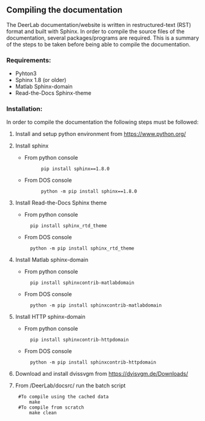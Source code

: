 ## Compiling the documentation

The DeerLab documentation/website is written in restructured-text (RST) format and built with Sphinx. In order to compile the source files of the documentation, several packages/programs are required. This is a summary of the steps to be taken before being able to compile the documentation.

### Requirements: 
  * Pyhton3
  * Sphinx 1.8 (or older)
  * Matlab Sphinx-domain
  * Read-the-Docs Sphinx-theme

### Installation:

In order to compile the documentation the following steps must be followed:

1) Install and setup python environment from https://www.python.org/

2) Install sphinx

    * From python console
            
                pip install sphinx==1.8.0
    * From DOS console
    
                python -m pip install sphinx==1.8.0

3) Install Read-the-Docs Sphinx theme

    * From python console
    
            pip install sphinx_rtd_theme
    * From DOS console
    
            python -m pip install sphinx_rtd_theme

4) Install Matlab sphinx-domain

    * From python console
    
            pip install sphinxcontrib-matlabdomain
    * From DOS console
    
            python -m pip install sphinxcontrib-matlabdomain
	
5) Install HTTP sphinx-domain

    * From python console
    
            pip install sphinxcontrib-httpdomain
    * From DOS console		
    
            python -m pip install sphinxcontrib-httpdomain
		
6) Download and install dvissvgm from https://dvisvgm.de/Downloads/
		
7) From /DeerLab/docsrc/ run the batch script

	    #To compile using the cached data
            make    
	    #To compile from scratch
            make clean

